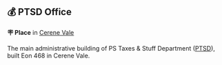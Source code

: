 ## 💰 PTSD Office

**🪧 Place** in [Cerene Vale](<https://zeithalt.github.io/r/cerene_vale.html>)

The main administrative building of PS Taxes & Stuff Department ([PTSD](<https://zeithalt.github.io/r/ptsd.html>)), built Eon 468 in Cerene Vale.

<!---
keywords: ps, cerene, vale, taxes, stuff, department, ptsd
aliases: 
-->